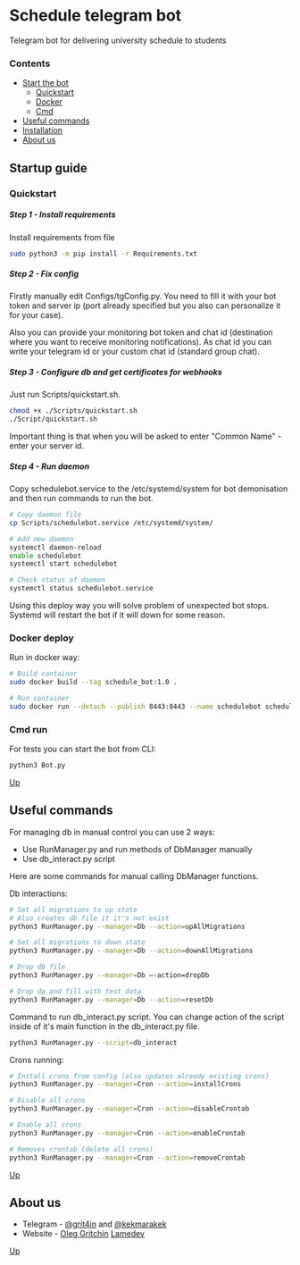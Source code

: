 # Schedule telegram bot

Telegram bot for delivering university schedule to students


### Contents

- [Start the bot](#start-the-bot)
    - [Quickstart](#quickstart)
    - [Docker](#docker-deploy)
    - [Cmd](#cmd)
- [Useful commands](#useful-commands)
- [Installation](#installation)
- [About us](#about-us)


## Startup guide

### Quickstart
##### Step 1 - Install requirements
Install requirements from file
```bash
sudo python3 -m pip install -r Requirements.txt
```

##### Step 2 - Fix config
Firstly manually edit Configs/tgConfig.py. You need to fill it with your bot token and server ip (port already specified but you also can personalize it for your case).

Also you can provide your monitoring bot token and chat id (destination where you want to receive monitoring notifications). As chat id you can write your telegram id or your custom chat id (standard group chat).

##### Step 3 - Configure db and get certificates for webhooks

Just run Scripts/quickstart.sh.
```bash
chmod +x ./Scripts/quickstart.sh
./Script/quickstart.sh
``` 
Important thing is that when you will be asked to enter "Common Name" - enter your server id.

##### Step 4 - Run daemon

Copy schedulebot.service to the /etc/systemd/system for bot demonisation and then run commands to run the bot.
```bash
# Copy daemon file
cp Scripts/schedulebot.service /etc/systemd/system/

# Add new daemon
systemctl daemon-reload
enable schedulebot
systemctl start schedulebot

# Check status of daemon
systemctl status schedulebot.service
```

Using this deploy way you will solve problem of unexpected bot stops. Systemd will restart the bot if it will down for some reason.

### Docker deploy
Run in docker way:
```bash
# Build container
sudo docker build --tag schedule_bot:1.0 .

# Run container
sudo docker run --detach --publish 8443:8443 --name schedulebot schedule_bot:1.0
```

### Cmd run
For tests you can start the bot from CLI:
```bash
python3 Bot.py
```

[Up](#schedule-telegram-bot)


## Useful commands


For managing db in manual control you can use 2 ways:

* Use RunManager.py and run methods of DbManager manually
* Use db_interact.py script

Here are some commands for manual calling DbManager functions.

Db interactions:

```bash
# Set all migrations to up state 
# Also creates db file it it's not exist
python3 RunManager.py --manager=Db --action=upAllMigrations

# Set all migrations to down state 
python3 RunManager.py --manager=Db --action=downAllMigrations

# Drop db file
python3 RunManager.py -—manager=Db —-action=dropDb

# Drop dp and fill with test data
python3 RunManager.py --manager=Db --action=resetDb 
```


Command to run db_interact.py script. You can change action of the script inside of it's main function in the db_interact.py file.
```bash
python3 RunManager.py --script=db_interact
```

Crons running:

```bash
# Install crons from config (also updates already existing crons)
python3 RunManager.py --manager=Cron --action=installCrons

# Disable all crons
python3 RunManager.py --manager=Cron --action=disableCrontab

# Enable all crons
python3 RunManager.py --manager=Cron --action=enableCrontab

# Removes crontab (delete all crons)
python3 RunManager.py --manager=Cron --action=removeCrontab
```

[Up](#schedule-telegram-bot)


## About us

- Telegram - [@grit4in](https://t.me/grit4in) and [@kekmarakek](https://t.me/kekmarakek)
- Website - [Oleg Gritchin](https://oleg.gritchin.ru) [Lamedev](https://lamedev.ru)

[Up](#schedule-telegram-bot)
